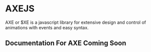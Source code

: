 # AXEJS
AXE or $XE is a javascript library for extensive design and control of animations with events and easy syntax.

## Documentation For AXE Coming Soon

